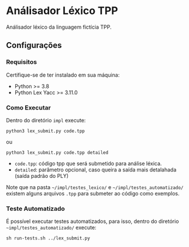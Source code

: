 # Análisador Léxico TPP

Análisador léxico da linguagem fictícia TPP.

## Configurações

### Requisitos
Certifique-se de ter instalado em sua máquina:

* Python >= 3.8 
* Python Lex Yacc >= 3.11.0

### Como Executar

Dentro do diretório ```impl``` execute:

```
python3 lex_submit.py code.tpp
```

ou 

```
python3 lex_submit.py code.tpp detailed
```

* ```code.tpp```: código tpp que será submetido para análise léxica.
* ```detailed```: parâmetro opcional, caso queira a saída mais detalahada (saída padrão do PLY)

Note que na pasta ```~/impl/testes_lexico/``` e ```~/impl/testes_automatizado/``` existem alguns arquivos ```.tpp``` para submeter ao código como exemplos.

### Teste Automatizado
É possível executar testes automatizados, para isso, dentro do diretório ```~impl/testes_automatizado/``` execute:

```
sh run-tests.sh ../lex_submit.py
```

